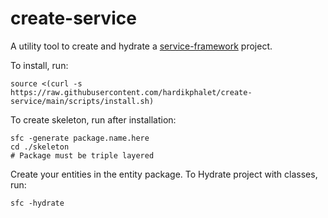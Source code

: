 # create-service

A utility tool to create and hydrate a [service-framework](https://github.com/ironman19933/service-framework) project.

To install, run: 

```shell
source <(curl -s https://raw.githubusercontent.com/hardikphalet/create-service/main/scripts/install.sh)
```

To create skeleton, run after installation:

```shell
sfc -generate package.name.here
cd ./skeleton
# Package must be triple layered
```

Create your entities in the entity package. To Hydrate project with classes, run:

```shell
sfc -hydrate
```